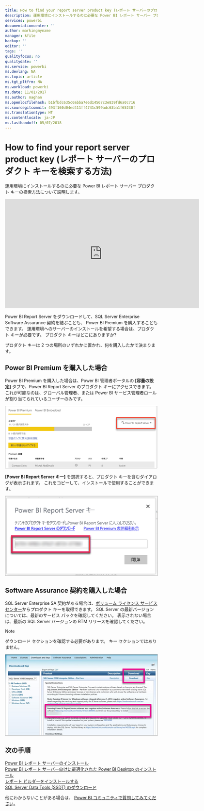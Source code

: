 ```yaml
---
title: How to find your report server product key (レポート サーバーのプロダクト キーを検索する方法)
description: 運用環境にインストールするのに必要な Power BI レポート サーバー プロダクト キーの検索方法について説明します。
services: powerbi
documentationcenter: ''
author: markingmyname
manager: kfile
backup: ''
editor: ''
tags: ''
qualityfocus: no
qualitydate: ''
ms.service: powerbi
ms.devlang: NA
ms.topic: article
ms.tgt_pltfrm: NA
ms.workload: powerbi
ms.date: 11/01/2017
ms.author: maghan
ms.openlocfilehash: b1bfbdc635c0abba7e6d14567c3e839fd6a0c716
ms.sourcegitcommit: 493f160d04ed411ff4741c599adc63ba1f65230f
ms.translationtype: HT
ms.contentlocale: ja-JP
ms.lasthandoff: 05/07/2018
---
```

# <a name="how-to-find-your-report-server-product-key"></a>How to find your report server product key (レポート サーバーのプロダクト キーを検索する方法)
運用環境にインストールするのに必要な Power BI レポート サーバー プロダクト キーの検索方法について説明します。

<iframe width="640" height="360" src="https://www.youtube.com/embed/6CQnf-NGtpU?rel=0&amp;showinfo=0" frameborder="0" allowfullscreen></iframe>

Power BI Report Server をダウンロードして、SQL Server Enterprise Software Assurance 契約を結ぶことも、 Power BI Premium を購入することもできます。 運用環境へのサーバーのインストールを希望する場合は、プロダクト キーが必要です。 プロダクト キーはどこにありますか? 

プロダクト キーは 2 つの場所のいずれかに置かれ、何を購入したかで決まります。

## <a name="purchased-power-bi-premium"></a>Power BI Premium を購入した場合
Power BI Premium を購入した場合は、Power BI 管理者ポータルの **[容量の設定]** タブで、Power BI Report Server のプロダクト キーにアクセスできます。 これが可能なのは、グローバル管理者、または Power BI サービス管理者ロールが割り当てられているユーザーのみです。

![Premium 設定の Power BI Report Server キー](media/find-product-key/pbirs-product-key.png)

**[Power BI Report Server キー]** を選択すると、プロダクト キーを含むダイアログが表示されます。 これをコピーして、インストールで使用することができます。

![Power BI Report Server のプロダクト キー](media/find-product-key/pbirs-product-key-dialog.png)

## <a name="purchased-software-assurance-agreeemnt"></a>Software Assurance 契約を購入した場合
SQL Server Enterprise SA 契約がある場合は、[ボリューム ライセンス サービス センター](https://www.microsoft.com/Licensing/servicecenter/)からプロダクト キーを取得できます。 SQL Server の最新バージョンについては、最新のサービス パックを確認してください。 表示されない場合は、最新の SQL Server バージョンの RTM リリースを確認してください。

> [!NOTE]
> ダウンロード セクションを確認する必要があります。 キー セクションではありません。
> 
> 

![](media/find-product-key/vlsc-download.png "ボリューム ライセンス サービス センター")

## <a name="next-steps"></a>次の手順
[Power BI レポート サーバーのインストール](install-report-server.md)  
[Power BI レポート サーバー向けに最適化された Power BI Desktop のインストール](install-powerbi-desktop.md)  
[レポート ビルダーをインストールする](https://docs.microsoft.com/sql/reporting-services/install-windows/install-report-builder)  
[SQL Server Data Tools (SSDT) のダウンロード](http://go.microsoft.com/fwlink/?LinkID=616714)

他にわからないことがある場合は、 [Power BI コミュニティで質問してみてください](https://community.powerbi.com/)。

